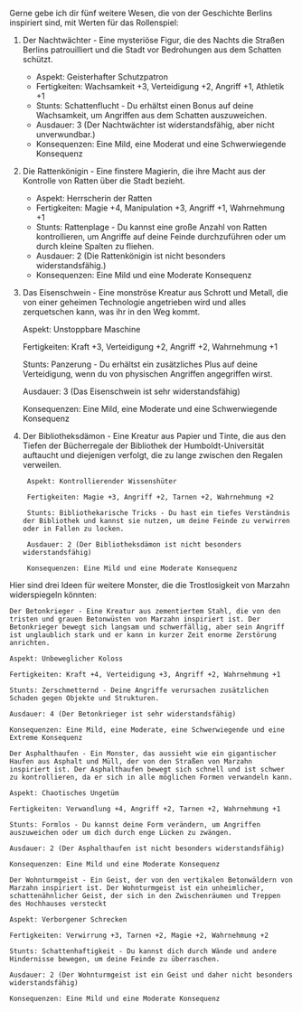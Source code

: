 Gerne gebe ich dir fünf weitere Wesen, die von der Geschichte Berlins inspiriert sind, mit Werten für das Rollenspiel:

1. Der Nachtwächter - Eine mysteriöse Figur, die des Nachts die Straßen Berlins patrouilliert und die Stadt vor Bedrohungen aus dem Schatten schützt. 

   - Aspekt: Geisterhafter Schutzpatron
   - Fertigkeiten: Wachsamkeit +3, Verteidigung +2, Angriff +1, Athletik +1
   - Stunts: Schattenflucht - Du erhältst einen Bonus auf deine Wachsamkeit, um Angriffen aus dem Schatten auszuweichen.
   - Ausdauer: 3 (Der Nachtwächter ist widerstandsfähig, aber nicht unverwundbar.)
   - Konsequenzen: Eine Mild, eine Moderat und eine Schwerwiegende Konsequenz

2. Die Rattenkönigin - Eine finstere Magierin, die ihre Macht aus der Kontrolle von Ratten über die Stadt bezieht.

   - Aspekt: Herrscherin der Ratten
   - Fertigkeiten: Magie +4, Manipulation +3, Angriff +1, Wahrnehmung +1
   - Stunts: Rattenplage - Du kannst eine große Anzahl von Ratten kontrollieren, um Angriffe auf deine Feinde durchzuführen oder um durch kleine Spalten zu fliehen.
   - Ausdauer: 2 (Die Rattenkönigin ist nicht besonders widerstandsfähig.)
   - Konsequenzen: Eine Mild und eine Moderate Konsequenz

3. Das Eisenschwein - Eine monströse Kreatur aus Schrott und Metall, die von einer geheimen Technologie angetrieben wird und alles zerquetschen kann, was ihr in den Weg kommt.

    Aspekt: Unstoppbare Maschine

    Fertigkeiten: Kraft +3, Verteidigung +2, Angriff +2, Wahrnehmung +1

    Stunts: Panzerung - Du erhältst ein zusätzliches Plus auf deine Verteidigung, wenn du von physischen Angriffen angegriffen wirst.

    Ausdauer: 3 (Das Eisenschwein ist sehr widerstandsfähig)

    Konsequenzen: Eine Mild, eine Moderate und eine Schwerwiegende Konsequenz

4. Der Bibliotheksdämon - Eine Kreatur aus Papier und Tinte, die aus den Tiefen der Bücherregale der Bibliothek der Humboldt-Universität auftaucht und diejenigen verfolgt, die zu lange zwischen den Regalen verweilen.

        Aspekt: Kontrollierender Wissenshüter

        Fertigkeiten: Magie +3, Angriff +2, Tarnen +2, Wahrnehmung +2

        Stunts: Bibliothekarische Tricks - Du hast ein tiefes Verständnis der Bibliothek und kannst sie nutzen, um deine Feinde zu verwirren oder in Fallen zu locken.

        Ausdauer: 2 (Der Bibliotheksdämon ist nicht besonders widerstandsfähig)

        Konsequenzen: Eine Mild und eine Moderate Konsequenz


Hier sind drei Ideen für weitere Monster, die die Trostlosigkeit von Marzahn widerspiegeln könnten:

    Der Betonkrieger - Eine Kreatur aus zementiertem Stahl, die von den tristen und grauen Betonwüsten von Marzahn inspiriert ist. Der Betonkrieger bewegt sich langsam und schwerfällig, aber sein Angriff ist unglaublich stark und er kann in kurzer Zeit enorme Zerstörung anrichten.

    Aspekt: Unbeweglicher Koloss

    Fertigkeiten: Kraft +4, Verteidigung +3, Angriff +2, Wahrnehmung +1

    Stunts: Zerschmetternd - Deine Angriffe verursachen zusätzlichen Schaden gegen Objekte und Strukturen.

    Ausdauer: 4 (Der Betonkrieger ist sehr widerstandsfähig)

    Konsequenzen: Eine Mild, eine Moderate, eine Schwerwiegende und eine Extreme Konsequenz

    Der Asphalthaufen - Ein Monster, das aussieht wie ein gigantischer Haufen aus Asphalt und Müll, der von den Straßen von Marzahn inspiriert ist. Der Asphalthaufen bewegt sich schnell und ist schwer zu kontrollieren, da er sich in alle möglichen Formen verwandeln kann.

    Aspekt: Chaotisches Ungetüm

    Fertigkeiten: Verwandlung +4, Angriff +2, Tarnen +2, Wahrnehmung +1

    Stunts: Formlos - Du kannst deine Form verändern, um Angriffen auszuweichen oder um dich durch enge Lücken zu zwängen.

    Ausdauer: 2 (Der Asphalthaufen ist nicht besonders widerstandsfähig)

    Konsequenzen: Eine Mild und eine Moderate Konsequenz

    Der Wohnturmgeist - Ein Geist, der von den vertikalen Betonwäldern von Marzahn inspiriert ist. Der Wohnturmgeist ist ein unheimlicher, schattenähnlicher Geist, der sich in den Zwischenräumen und Treppen des Hochhauses versteckt

    Aspekt: Verborgener Schrecken

    Fertigkeiten: Verwirrung +3, Tarnen +2, Magie +2, Wahrnehmung +2

    Stunts: Schattenhaftigkeit - Du kannst dich durch Wände und andere Hindernisse bewegen, um deine Feinde zu überraschen.

    Ausdauer: 2 (Der Wohnturmgeist ist ein Geist und daher nicht besonders widerstandsfähig)

    Konsequenzen: Eine Mild und eine Moderate Konsequenz
